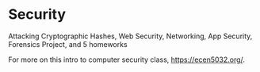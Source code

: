 # Security
Attacking Cryptographic Hashes,
Web Security,
Networking,
App Security,
Forensics Project,
and 5 homeworks

For more on this intro to computer security class, https://ecen5032.org/.
